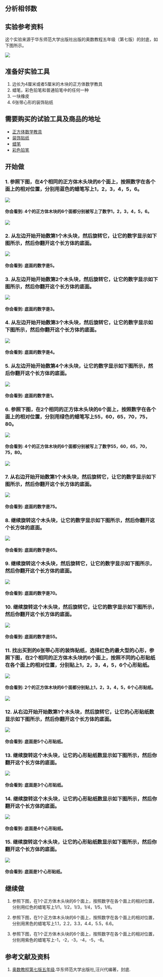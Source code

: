 ## 分析相邻数

## 实验参考资料

这个实验来源于华东师范大学出版社出版的奥数教程五年级（第七版）的封底，如下图所示。

![](/images/分析相邻数/分析相邻数-奥数教程5年级第七版-封底.jpg)

## 准备好实验工具

1. 边长为4厘米或者5厘米的木块的正方体数学教具
2. 蜡笔，彩色铅笔和普通铅笔中的任何一种
3. 一块橡皮
3. 6张带心形的装饰贴纸

## 需要购买的试验工具及商品的地址

- [正方体数学教具](https://item.taobao.com/item.htm?spm=a1z09.2.0.0.3ce42e8dgzHOjp&id=564615306258&_u=ic6ncud9cf9)
- [装饰贴纸](https://item.taobao.com/item.htm?spm=a230r.1.14.1.209a26c1Wo8r1l&id=37702090217&ns=1&abbucket=9#detail)
- [蜡笔](https://detail.tmall.com/item.htm?spm=a230r.1.14.8.6ac67c36o0FLUo&id=582836038380&ns=1&abbucket=9)
- [彩色铅笔](https://detail.tmall.com/item.htm?spm=a230r.1.14.15.2b7d59ddVjk313&id=544575469907&ns=1&abbucket=9&skuId=4155627726462)
 
## 开始做

### 1. 参照下图，在4个相同的正方体木头块的6个面上，按照数字在各个面上的相对位置，分别用蓝色的蜡笔写上1，2，3，4，5，6。

![](/images/分析相邻数/1a.jpg)

#### 你会看到: 4个的正方体木块的6个面都分别被写上了数字1，2，3，4，5，6。

![](/images/分析相邻数/1b.jpg)

### 2. 从左边开始开始数第1个木头块，然后旋转它，让它的数字显示如下图所示，然后你翻开这个长方体的底面。

![](/images/分析相邻数/2a.jpg)

#### 你会看到: 底面的数字是5。

### 3. 从左边开始开始数第2个木头块，然后旋转它，让它的数字显示如下图所示，然后你翻开这个长方体的底面。

![](/images/分析相邻数/3a.jpg)

#### 你会看到: 底面的数字是3。

### 4. 从左边开始开始数第3个木头块，然后旋转它，让它的数字显示如下图所示，然后你翻开这个长方体的底面。

![](/images/分析相邻数/4a.jpg)

#### 你会看到: 底面的数字是4。

### 5. 从左边开始开始数第4个木头块，让它的数字显示如下图所示，然后你翻开这个长方体的底面。

![](/images/分析相邻数/5a.jpg)

#### 你会看到: 底面的数字是1。

### 6. 参照下图，在2个相同的正方体木头块的6个面上，按照数字在各个面上的相对位置，分别用绿色的蜡笔写上55，60，65，70，75，80。

![](/images/分析相邻数/6a.jpg)

#### 你会看到: 4个的正方体木块的6个面都分别被写上了数字55，60，65，70，75，80。

![](/images/分析相邻数/6b.jpg)

### 7. 从右边开始开始数第1个木头块，然后旋转它，让它的数字显示如下图所示，然后你翻开这个长方体的底面。

![](/images/分析相邻数/7a.jpg)

#### 你会看到: 底面的数字是75。

### 8. 继续旋转这个木头块，让它的数字显示如下图所示，然后你翻开这个长方体的底面。

![](/images/分析相邻数/8a.jpg)

#### 你会看到: 底面的数字是65。

### 9. 继续旋转这个木头块，然后旋转它，让它的数字显示如下图所示，然后你翻开这个长方体的底面。

![](/images/分析相邻数/9a.jpg)

#### 你会看到: 底面的数字是70。

### 10. 继续旋转这个木头块，然后旋转它，让它的数字显示如下图所示，然后你翻开这个长方体的底面。

![](/images/分析相邻数/10a.jpg)

#### 你会看到: 底面的数字是55。

### 11. 找出买到的6张带心形的装饰贴纸，选择红色的最大型的心形，参照下图，在2个相同的正方体木头块的6个面上，按照不同的心形贴纸在各个面上的相对位置，分别贴上1，2，3，4，5，6个心形贴纸。

![](/images/分析相邻数/11a.jpg)

#### 你会看到: 2个的正方体木块的6个面都分别贴上1，2，3，4，5，6个心形贴纸。

![](/images/分析相邻数/11b.jpg)

### 12. 从右边开始开始数第1个木头块，然后旋转它，让它的心形贴纸数显示如下图所示，然后你翻开这个长方体的底面。

![](/images/分析相邻数/12a.jpg)

#### 你会看到: 底面是5个心形贴纸。

### 13. 继续旋转这个木头块，让它的心形贴纸数显示如下图所示，然后你翻开这个长方体的底面。

![](/images/分析相邻数/13a.jpg)

#### 你会看到: 底面是3个心形贴纸。

### 14. 继续旋转这个木头块，让它的心形贴纸数显示如下图所示，然后你翻开这个长方体的底面。

![](/images/分析相邻数/14a.jpg)

#### 你会看到: 底面是4个心形贴纸。

### 15. 继续旋转这个木头块，让它的心形贴纸数显示如下图所示，然后你翻开这个长方体的底面。

![](/images/分析相邻数/15a.jpg)

#### 你会看到: 底面是1个心形贴纸。

## 继续做

1. 参照下图，在1个正方体木头块的6个面上，按照数字在各个面上的相对位置，分别用红色的蜡笔写上1/1，1/2，1/3，1/4，1/5，1/6。

2. 参照下图，在1个正方体木头块的6个面上，按照数字在各个面上的相对位置，分别用黑色的蜡笔写上1.1，2.2，3.3，4.4，5.5，6.6。

3. 参照下图，在1个正方体木头块的6个面上，按照数字在各个面上的相对位置，分别用紫色的蜡笔写上-1，-2，-3，-4，-5，-6。

## 参考文献及资料

1. [奥数教程第七版五年级](https://detail.tmall.com/item.htm?id=574778340741&spm=a1z09.2.0.0.49272e8dfRxiP3&_u=jc6ncudc78b).华东师范大学出版社,汪兴代编著，封底.